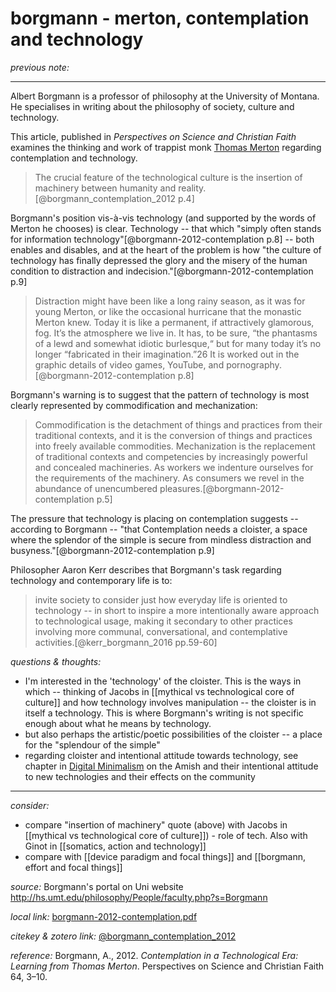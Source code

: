 # borgmann - merton, contemplation and technology

_previous note:_ 

---

Albert Borgmann is a professor of philosophy at the University of Montana. He specialises in writing about the philosophy of society, culture and technology. 

This article, published in _Perspectives on Science and Christian Faith_ examines the thinking and work of trappist monk [Thomas Merton](https://en.wikipedia.org/wiki/Thomas_Merton) regarding contemplation and technology.  

>The crucial feature of the technological culture is the insertion of machinery between humanity and reality.[@borgmann_contemplation_2012 p.4]

Borgmann's position vis-à-vis technology (and supported by the words of Merton he chooses) is clear. Technology -- that which "simply often stands for information technology"[@borgmann-2012-contemplation p.8] -- both enables and disables, and at the heart of the problem is how "the culture of technology has finally depressed the glory and the misery of the human condition to distraction and indecision."[@borgmann-2012-contemplation p.9]

>Distraction might have been like a long rainy season, as it was for young Merton, or like the occasional hurricane that the monastic Merton knew. Today it is like a permanent, if attractively glamorous, fog. It’s the atmosphere we live in. It has, to be sure, “the phantasms of a lewd and somewhat idiotic burlesque,“ but for many today it’s no longer “fabricated in their imagination.”26 It is worked out in the graphic details of video games, YouTube, and pornography.[@borgmann-2012-contemplation p.8]

Borgmann's warning is to suggest that the pattern of technology is most clearly represented by commodification and mechanization:

>Commodification is the detachment of things and practices from their traditional contexts, and it is the conversion of things and practices into freely available commodities. Mechanization is the replacement of traditional contexts and competencies by increasingly powerful and concealed machineries. As workers we indenture ourselves for the requirements of the machinery. As consumers we revel in the abundance of unencumbered pleasures.[@borgmann-2012-contemplation p.5]

The pressure that technology is placing on contemplation suggests -- according to Borgmann -- "that Contemplation needs a cloister, a space where the splendor of the simple is secure from mindless distraction and busyness."[@borgmann-2012-contemplation p.9]

Philosopher Aaron Kerr describes that Borgmann's task regarding technology and contemporary life is to:

>invite society to consider just how everyday life is oriented to technology -- in short to inspire a more intentionally aware approach to technological usage, making it secondary to other practices involving more communal, conversational, and contemplative activities.[@kerr_borgmann_2016 pp.59-60]




_questions & thoughts:_

- I'm interested in the 'technology' of the cloister. This is the ways in which -- thinking of Jacobs in [[mythical vs technological core of culture]] and how technology involves manipulation -- the cloister is in itself a technology. This is where Borgmann's writing is not specific enough about what he means by technology.
- but also perhaps the artistic/poetic possibilities of the cloister -- a place for the "splendour of the simple"
- regarding cloister and intentional attitude towards technology, see chapter in [Digital Minimalism]([newport-2019-minimalism.epub](hook://file/wwhShJKse?p=RHJvcGJveC9iaWJsaW9ncmFwaHkgcGRmcw==&n=newport-2019-minimalism.epub)) on the Amish and their intentional attitude to new technologies and their effects on the community

--- 

_consider:_

- compare "insertion of machinery" quote (above) with Jacobs in [[mythical vs technological core of culture]]) - role of tech. Also with Ginot in [[somatics, action and technology]]
- compare with [[device paradigm and focal things]] and [[borgmann, effort and focal things]]


_source:_ Borgmann's portal on Uni website <http://hs.umt.edu/philosophy/People/faculty.php?s=Borgmann>

_local link:_ [borgmann-2012-contemplation.pdf](hook://file/nqOhgct4C?p=RHJvcGJveC9iaWJsaW9ncmFwaHkgcGRmcw==&n=borgmann-2012-contemplation.pdf)

_citekey & zotero link:_ [@borgmann_contemplation_2012](zotero://select/items/1_9A82SSTG)


_reference:_ Borgmann, A., 2012. _Contemplation in a Technological Era: Learning from Thomas Merton_. Perspectives on Science and Christian Faith 64, 3–10.


